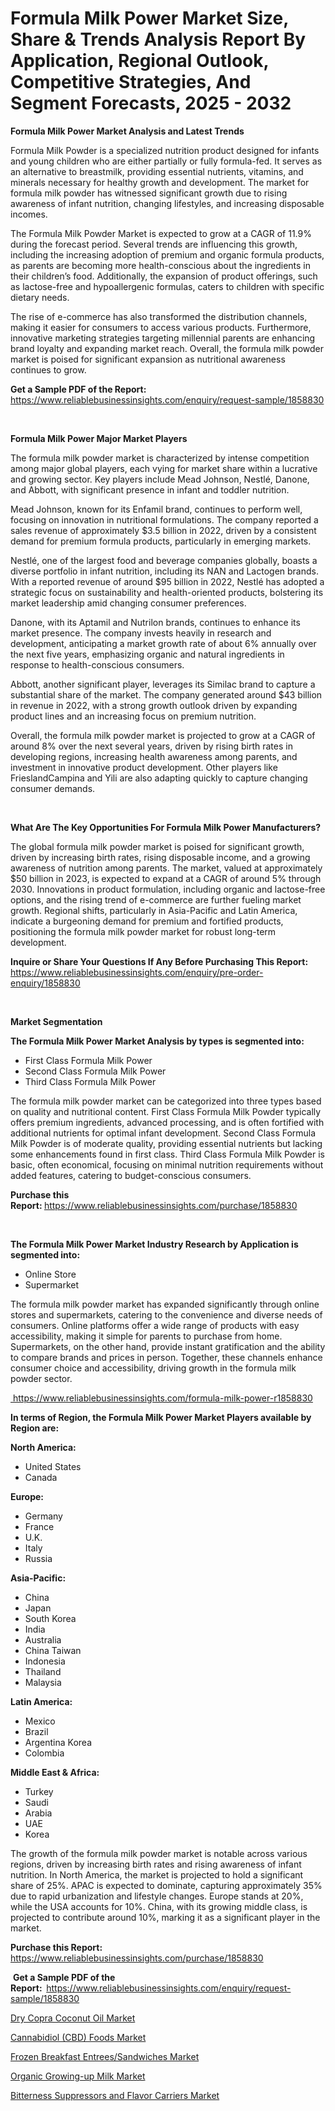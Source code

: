 <p><h1>Formula Milk Power Market Size, Share & Trends Analysis Report By Application, Regional Outlook, Competitive Strategies, And Segment Forecasts, 2025 - 2032</h1></p><p><strong>Formula Milk Power Market Analysis and Latest Trends</strong></p>
<p><p>Formula Milk Powder is a specialized nutrition product designed for infants and young children who are either partially or fully formula-fed. It serves as an alternative to breastmilk, providing essential nutrients, vitamins, and minerals necessary for healthy growth and development. The market for formula milk powder has witnessed significant growth due to rising awareness of infant nutrition, changing lifestyles, and increasing disposable incomes.</p><p>The Formula Milk Powder Market is expected to grow at a CAGR of 11.9% during the forecast period. Several trends are influencing this growth, including the increasing adoption of premium and organic formula products, as parents are becoming more health-conscious about the ingredients in their children’s food. Additionally, the expansion of product offerings, such as lactose-free and hypoallergenic formulas, caters to children with specific dietary needs.</p><p>The rise of e-commerce has also transformed the distribution channels, making it easier for consumers to access various products. Furthermore, innovative marketing strategies targeting millennial parents are enhancing brand loyalty and expanding market reach. Overall, the formula milk powder market is poised for significant expansion as nutritional awareness continues to grow.</p></p>
<p><strong>Get a Sample PDF of the Report:&nbsp;</strong> <a href="https://www.reliablebusinessinsights.com/enquiry/request-sample/1858830?utm_campaign=96&utm_medium=2&utm_source=Github&utm_content=ia&utm_term=07042025&utm_id=formula-milk-power">https://www.reliablebusinessinsights.com/enquiry/request-sample/1858830</a></p>
<p>&nbsp;</p>
<p><strong>Formula Milk Power Major Market Players</strong></p>
<p><p>The formula milk powder market is characterized by intense competition among major global players, each vying for market share within a lucrative and growing sector. Key players include Mead Johnson, Nestlé, Danone, and Abbott, with significant presence in infant and toddler nutrition. </p><p>Mead Johnson, known for its Enfamil brand, continues to perform well, focusing on innovation in nutritional formulations. The company reported a sales revenue of approximately $3.5 billion in 2022, driven by a consistent demand for premium formula products, particularly in emerging markets.</p><p>Nestlé, one of the largest food and beverage companies globally, boasts a diverse portfolio in infant nutrition, including its NAN and Lactogen brands. With a reported revenue of around $95 billion in 2022, Nestlé has adopted a strategic focus on sustainability and health-oriented products, bolstering its market leadership amid changing consumer preferences.</p><p>Danone, with its Aptamil and Nutrilon brands, continues to enhance its market presence. The company invests heavily in research and development, anticipating a market growth rate of about 6% annually over the next five years, emphasizing organic and natural ingredients in response to health-conscious consumers.</p><p>Abbott, another significant player, leverages its Similac brand to capture a substantial share of the market. The company generated around $43 billion in revenue in 2022, with a strong growth outlook driven by expanding product lines and an increasing focus on premium nutrition.</p><p>Overall, the formula milk powder market is projected to grow at a CAGR of around 8% over the next several years, driven by rising birth rates in developing regions, increasing health awareness among parents, and investment in innovative product development. Other players like FrieslandCampina and Yili are also adapting quickly to capture changing consumer demands.</p></p>
<p>&nbsp;</p>
<p><strong>What Are The Key Opportunities For Formula Milk Power Manufacturers?</strong></p>
<p><p>The global formula milk powder market is poised for significant growth, driven by increasing birth rates, rising disposable income, and a growing awareness of nutrition among parents. The market, valued at approximately $50 billion in 2023, is expected to expand at a CAGR of around 5% through 2030. Innovations in product formulation, including organic and lactose-free options, and the rising trend of e-commerce are further fueling market growth. Regional shifts, particularly in Asia-Pacific and Latin America, indicate a burgeoning demand for premium and fortified products, positioning the formula milk powder market for robust long-term development.</p></p>
<p><strong>Inquire or Share Your Questions If Any Before Purchasing This Report:</strong> <a href="https://www.reliablebusinessinsights.com/enquiry/pre-order-enquiry/1858830?utm_campaign=96&utm_medium=2&utm_source=Github&utm_content=ia&utm_term=07042025&utm_id=formula-milk-power">https://www.reliablebusinessinsights.com/enquiry/pre-order-enquiry/1858830</a></p>
<p>&nbsp;</p>
<p><strong>Market Segmentation</strong></p>
<p><strong>The Formula Milk Power Market Analysis by types is segmented into:</strong></p>
<p><ul><li>First Class Formula Milk Power</li><li>Second Class Formula Milk Power</li><li>Third Class Formula Milk Power</li></ul></p>
<p><p>The formula milk powder market can be categorized into three types based on quality and nutritional content. First Class Formula Milk Powder typically offers premium ingredients, advanced processing, and is often fortified with additional nutrients for optimal infant development. Second Class Formula Milk Powder is of moderate quality, providing essential nutrients but lacking some enhancements found in first class. Third Class Formula Milk Powder is basic, often economical, focusing on minimal nutrition requirements without added features, catering to budget-conscious consumers.</p></p>
<p><strong>Purchase this Report:&nbsp;</strong><a href="https://www.reliablebusinessinsights.com/purchase/1858830?utm_campaign=96&utm_medium=2&utm_source=Github&utm_content=ia&utm_term=07042025&utm_id=formula-milk-power">https://www.reliablebusinessinsights.com/purchase/1858830</a></p>
<p>&nbsp;</p>
<p><strong>The Formula Milk Power Market Industry Research by Application is segmented into:</strong></p>
<p><ul><li>Online Store</li><li>Supermarket</li></ul></p>
<p><p>The formula milk powder market has expanded significantly through online stores and supermarkets, catering to the convenience and diverse needs of consumers. Online platforms offer a wide range of products with easy accessibility, making it simple for parents to purchase from home. Supermarkets, on the other hand, provide instant gratification and the ability to compare brands and prices in person. Together, these channels enhance consumer choice and accessibility, driving growth in the formula milk powder sector.</p></p>
<p><a href="https://www.reliablebusinessinsights.com/formula-milk-power-r1858830?utm_campaign=96&utm_medium=2&utm_source=Github&utm_content=ia&utm_term=07042025&utm_id=formula-milk-power">&nbsp;https://www.reliablebusinessinsights.com/formula-milk-power-r1858830</a></p>
<p><strong>In terms of Region, the Formula Milk Power Market Players available by Region are:</strong></p>
<p>
    <p> <strong> North America: </strong>
        <ul>
            <li>United States</li>
            <li>Canada</li>
        </ul>
        </p> 
    <p> <strong> Europe: </strong>
        <ul>
            <li>Germany</li>
            <li>France</li>
            <li>U.K.</li>
            <li>Italy</li>
            <li>Russia</li>
        </ul>
        </p> 
    <p> <strong> Asia-Pacific: </strong>
        <ul>
            <li>China</li>
            <li>Japan</li>
            <li>South Korea</li>
            <li>India</li>
            <li>Australia</li>
            <li>China Taiwan</li>
            <li>Indonesia</li>
            <li>Thailand</li>
            <li>Malaysia</li>
        </ul>
        </p> 
    <p> <strong> Latin America: </strong>
        <ul>
            <li>Mexico</li>
            <li>Brazil</li>
            <li>Argentina Korea</li>
            <li>Colombia</li>
        </ul>
        </p> 
    <p> <strong> Middle East & Africa: </strong>
        <ul>
            <li>Turkey</li>
            <li>Saudi</li>
            <li>Arabia</li>
            <li>UAE</li>
            <li>Korea</li>
        </ul>
    </p>
    </p>
<p><p>The growth of the formula milk powder market is notable across various regions, driven by increasing birth rates and rising awareness of infant nutrition. In North America, the market is projected to hold a significant share of 25%. APAC is expected to dominate, capturing approximately 35% due to rapid urbanization and lifestyle changes. Europe stands at 20%, while the USA accounts for 10%. China, with its growing middle class, is projected to contribute around 10%, marking it as a significant player in the market.</p></p>
<p><strong>Purchase this Report: </strong><a href="https://www.reliablebusinessinsights.com/purchase/1858830?utm_campaign=96&utm_medium=2&utm_source=Github&utm_content=ia&utm_term=07042025&utm_id=formula-milk-power">https://www.reliablebusinessinsights.com/purchase/1858830</a></p>
<p>&nbsp;<strong>Get a Sample PDF of the Report:&nbsp;&nbsp;</strong><a href="https://www.reliablebusinessinsights.com/enquiry/request-sample/1858830?utm_campaign=96&utm_medium=2&utm_source=Github&utm_content=ia&utm_term=07042025&utm_id=formula-milk-power">https://www.reliablebusinessinsights.com/enquiry/request-sample/1858830</a></p>
<p><strong></strong></p>
<p><p><a href="https://github.com/timayuethem/Market-Research-Report-List-1/blob/main/dry-copra-coconut-oil-market.md?utm_campaign=96&utm_medium=2&utm_source=Github&utm_content=ia&utm_term=07042025&utm_id=formula-milk-power">Dry Copra Coconut Oil Market</a></p><p><a href="https://github.com/brabolyrah3h/Market-Research-Report-List-1/blob/main/cannabidiol-cbd-foods-market.md?utm_campaign=96&utm_medium=2&utm_source=Github&utm_content=ia&utm_term=07042025&utm_id=formula-milk-power">Cannabidiol (CBD) Foods Market</a></p><p><a href="https://github.com/nicoytabiz7/Market-Research-Report-List-1/blob/main/frozen-breakfast-entreessandwiches-market.md?utm_campaign=96&utm_medium=2&utm_source=Github&utm_content=ia&utm_term=07042025&utm_id=formula-milk-power">Frozen Breakfast Entrees/Sandwiches Market</a></p><p><a href="https://github.com/sekohlorik/Market-Research-Report-List-1/blob/main/organic-growing-up-milk-market.md?utm_campaign=96&utm_medium=2&utm_source=Github&utm_content=ia&utm_term=07042025&utm_id=formula-milk-power">Organic Growing-up Milk Market</a></p><p><a href="https://github.com/avirsuckra/Market-Research-Report-List-1/blob/main/bitterness-suppressors-and-flavor-carriers-market.md?utm_campaign=96&utm_medium=2&utm_source=Github&utm_content=ia&utm_term=07042025&utm_id=formula-milk-power">Bitterness Suppressors and Flavor Carriers Market</a></p></p>